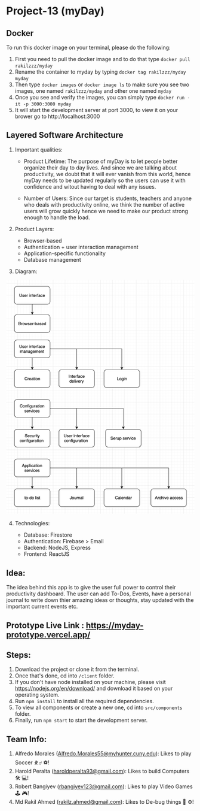 # Project-13 (myDay)

## Docker

To run this docker image on your terminal, please do the following:

1. First you need to pull the docker image and to do that type `docker pull rakilzzz/myday`
2. Rename the container to myday by typing `docker tag rakilzzz/myday myday`
3. Then type `docker images` or `docker image ls` to make sure you see two images, one named `rakilzzz/myday` and other one named `myday`
4. Once you see and verify the images, you can simply type `docker run -it -p 3000:3000 myday`
5. It will start the development server at port 3000, to view it on your brower go to http://localhost:3000

## Layered Software Architecture

1. Important qualities:

   - Product Lifetime: The purpose of myDay is to let people better organize their day to day lives. And since we are talking about productivity, we doubt that it will ever vanish from this world, hence myDay needs to be updated regularly so the users can use it with confidence and witout having to deal with any issues.

   - Number of Users: Since our target is students, teachers and anyone who deals with productivity online, we think the number of active users will grow quickly hence we need to make our product strong enough to handle the load.

2. Product Layers:

   - Browser-based
   - Authentication + user interaction management
   - Application-specific functionality
   - Database management

3. Diagram:

<img src="./images/arch-diagram.png">

4. Technologies:

   - Database: Firestore
   - Authentication: Firebase > Email
   - Backend: NodeJS, Express
   - Frontend: ReactJS

## Idea:

The idea behind this app is to give the user full power to control their productivity dashboard. The user can add To-Dos, Events, have a personal journal to write down thier amazing ideas or thoughts, stay updated with the important current events etc.

## Prototype Live Link : https://myday-prototype.vercel.app/

## Steps:

1. Download the project or clone it from the terminal.
2. Once that's done, cd into `/client` folder.
3. If you don't have node installed on your machine, please visit https://nodejs.org/en/download/ and download it based on your operating system.
4. Run `npm install` to install all the required dependencies.
5. To view all components or create a new one, cd into `src/components` folder.
6. Finally, run `npm start` to start the development server.

## Team Info:

1. Alfredo Morales (Alfredo.Morales55@myhunter.cuny.edu): Likes to play Soccer ⛹️‍♂️ ⚽️!
2. Harold Peralta (haroldperalta93@gmail.com): Likes to build Computers 🛠 💻!
3. Robert Bangiyev (rbangiyev123@gmail.com): Likes to play Video Games 🕹 🎮!
4. Md Rakil Ahmed (rakilz.ahmed@gmail.com): Likes to De-bug things 🔨 ⚙️!
